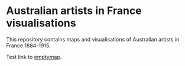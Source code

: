 # Australian artists in France visualisations

This repository contains maps and visualisations of Australian artists in France 1884-1915.

Test link to [emptymap](https://cath506.github.io/ausartnetwork/emptymap).
